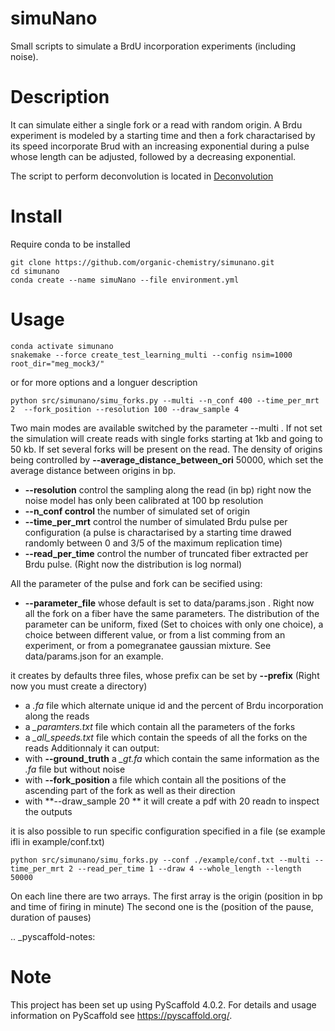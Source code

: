 
simuNano
========
Small scripts to simulate a BrdU incorporation experiments (including noise).

Description
===========

It can simulate either a single fork or a read with random origin.
A Brdu experiment is modeled by a starting time and then a fork charactarised
by its speed incorporate Brud with an increasing exponential during a pulse whose
length can be adjusted, followed by a decreasing exponential.

The script to perform deconvolution is located in [Deconvolution](https://github.com/organic-chemistry/simunano/blob/main/notebooks/Extract_distribution.ipynb)


Install
===========

Require conda to be installed
```
git clone https://github.com/organic-chemistry/simunano.git
cd simunano
conda create --name simuNano --file environment.yml
```

Usage
===========

```
conda activate simunano
snakemake --force create_test_learning_multi --config nsim=1000 root_dir="meg_mock3/"
```

or for more options and a longuer description

```
python src/simunano/simu_forks.py --multi --n_conf 400 --time_per_mrt 2  --fork_position --resolution 100 --draw_sample 4
```

Two main modes are available switched by the parameter --multi .
If not set the simulation will create reads with single forks starting at 1kb and going to
50 kb.
If set several forks will be present on the read. The density of origins being controlled
by **--average_distance_between_ori** 50000, which set the average distance between origins in bp.


 * **--resolution** control the sampling along the read (in bp) right now the noise model has only been calibrated at 100 bp resolution
 * **--n_conf control** the number of simulated set of origin
 * **--time_per_mrt** control the number of simulated Brdu pulse per configuration (a pulse is charactarised by a starting time drawed randomly between 0 and 3/5 of the maximum replication time)
 * **--read_per_time** control the number of truncated fiber extracted per Brdu pulse. (Right now the distribution is log normal)

All the parameter of the pulse and fork can be secified  using:
 * **--parameter_file** whose default is set to data/params.json . Right now all the fork on a fiber have the same parameters.
The distribution of the parameter can be uniform, fixed (Set to choices with only one choice), a choice between different value,
or from a list comming from an experiment, or from a pomegranatee gaussian mixture. See data/params.json for an example.



it creates by defaults three files, whose prefix can be set by **--prefix** (Right now you must create a directory)
  * a *.fa* file which alternate unique id and the percent of Brdu incorporation along the reads
  * a  *_paramters.txt* file which contain all the parameters of the forks
  * a  *_all_speeds.txt* file which contain the speeds of all the forks on the reads
Additionnaly it can output:
  * with **--ground_truth** a *_gt.fa* which contain the same information as the *.fa* file but without noise
  * with **--fork_position** a file which contain all the positions of the ascending part of the fork as well as their direction
  * with **--draw_sample 20 ** it will create a pdf with 20 readn to inspect the outputs


it is also possible to run specific configuration specified in a file (se example ifli in example/conf.txt)
```
python src/simunano/simu_forks.py --conf ./example/conf.txt --multi --time_per_mrt 2 --read_per_time 1 --draw 4 --whole_length --length 50000
```
On each line there are two arrays. The first array is the origin (position in bp and time of firing in minute)
The second one is the (position of the pause, duration of pauses)

.. _pyscaffold-notes:

Note
====

This project has been set up using PyScaffold 4.0.2. For details and usage
information on PyScaffold see https://pyscaffold.org/.
